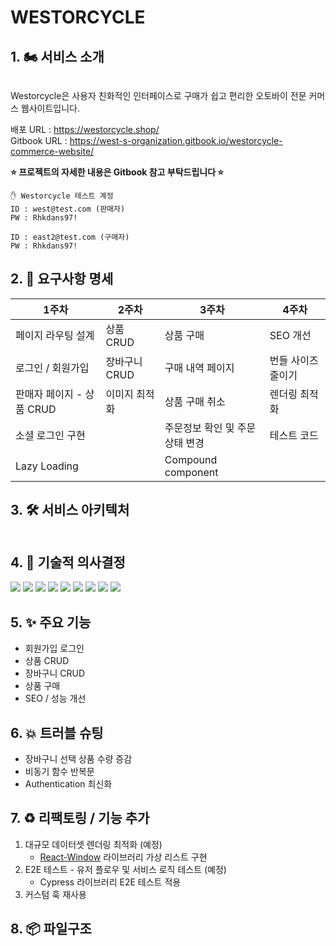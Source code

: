 # WESTORCYCLE

## 1. 🏍️ 서비스 소개

<figure><img src="https://github.com/WestEastZ/Westorcycle/assets/85664676/e5452e93-8360-4fdb-adf4-5c26054c6bc0" alt=""><figcaption></figcaption></figure>

&#x20;Westorcycle은 사용자 친화적인 인터페이스로 구매가 쉽고 편리한 오토바이 전문 커머스 웹사이트입니다.

배포 URL : https://westorcycle.shop/ <br>
Gitbook URL : https://west-s-organization.gitbook.io/westorcycle-commerce-website/ <br>

**⭐️ 프로젝트의 자세한 내용은 Gitbook 참고 부탁드립니다 ⭐️**

```
✋ Westorcycle 테스트 계정
ID : west@test.com (판매자)
PW : Rhkdans97!

ID : east2@test.com (구매자)
PW : Rhkdans97!
```

## 2. 📜 요구사항 명세

| **1주차**                 | **2주차**     | **3주차**                       | **4주차**          |
| ------------------------- | ------------- | ------------------------------- | ------------------ |
| 페이지 라우팅 설계        | 상품 CRUD     | 상품 구매                       | SEO 개선           |
| 로그인 / 회원가입         | 장바구니 CRUD | 구매 내역 페이지                | 번들 사이즈 줄이기 |
| 판매자 페이지 - 상품 CRUD | 이미지 최적화 | 상품 구매 취소                  | 렌더링 최적화      |
| 소셜 로그인 구현          |               | 주문정보 확인 및 주문 상태 변경 | 테스트 코드        |
| Lazy Loading              |               | Compound component              |                    |

## 3. 🛠️ 서비스 아키텍처

<figure><img src="https://github.com/WestEastZ/Westorcycle/assets/85664676/734a0c11-15d8-4290-8847-7273a7017f00" alt=""><figcaption></figcaption></figure>

## 4. 🔧 기술적 의사결정

![](https://img.shields.io/badge/react-61DAFB?style=for-the-badge&logo=react&logoColor=black) ![](https://img.shields.io/badge/typescript-3178C6?style=for-the-badge&logo=typescript&logoColor=white) ![](https://img.shields.io/badge/reactquery-FF4154?style=for-the-badge&logo=reactquery&logoColor=white) ![](https://img.shields.io/badge/firebase-FFCA28?style=for-the-badge&logo=firebase&logoColor=black) ![](https://img.shields.io/badge/tailwindcss-06B6D4?style=for-the-badge&logo=tailwindcss&logoColor=white) ![](https://img.shields.io/badge/vite-646CFF?style=for-the-badge&logo=vite&logoColor=white) ![](https://img.shields.io/badge/amazonaws-232F3E?style=for-the-badge&logo=amazonaws&logoColor=white) ![](https://img.shields.io/badge/amazons3-569A31?style=for-the-badge&logo=amazons3&logoColor=white) ![](https://img.shields.io/badge/cloudfront-764ABC?style=for-the-badge&logoColor=white)

## 5. ✨ 주요 기능

- 회원가입 로그인
- 상품 CRUD
- 장바구니 CRUD
- 상품 구매
- SEO / 성능 개선

## 6. 💥 트러블 슈팅

- 장바구니 선택 상품 수량 증감
- 비동기 함수 반복문
- Authentication 최신화

## 7. ♻️ 리팩토링 / 기능 추가

1.  대규모 데이터셋 렌더링 최적화 (예정)
    - [React-Window](https://github.com/bvaughn/react-window) 라이브러리 가상 리스트 구현
2.  E2E 테스트 - 유저 플로우 및 서비스 로직 테스트 (예정)
    - Cypress 라이브러리 E2E 테스트 적용
3.  커스텀 훅 재사용

## 8. 📦 파일구조
